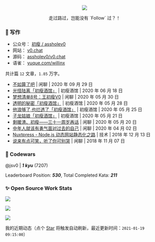 <div align="center">
  <a href="https://github.com/willin/willin" target="_blank"><img src="https://hits.b3log.org/willin/willin.svg"></a>
  <br>
	<p>走过路过，岂能没有 `Follow` 过？！</p>
</div>

### :notebook: 写作

- 公众号： [初瘦 / assholev0](https://v0.chat/qr.png)
- 网站： [v0.chat](https://v0.chat)
- 源码： [assholev0/v0.chat](https://github.com/assholev0)
- 语雀： [yuque.com/willinx](https://www.yuque.com/willinx)

共计篇 `12` 文章，`1.85` 万字。

- [不如算了吧](https://v0.chat/p/fxxk-shiwangme/) | 闲聊 | 2020 年 09 月 29 日
- [光怪陆离「初瘦酒馆」](https://v0.chat/p/long-live/) | 初瘦酒馆 | 2020 年 06 月 18 日
- [梦想清单8号：王初瘦V0](https://v0.chat/p/dream-list/) | 闲聊 | 2020 年 05 月 30 日
- [透明的秘密「初瘦酒馆」](https://v0.chat/p/transparent-secret/) | 初瘦酒馆 | 2020 年 05 月 28 日
- [他浪够了,也烂透了「初瘦酒馆」](https://v0.chat/p/sun-of-beach/) | 初瘦酒馆 | 2020 年 05 月 25 日
- [子龙姑娘「初瘦酒馆」](https://v0.chat/p/zilong-is-a-girl/) | 初瘦酒馆 | 2020 年 05 月 21 日
- [剩暖渣、初瘦——三十一周岁再话](https://v0.chat/p/31st-birth/) | 闲聊 | 2020 年 05 月 20 日
- [中年人就该有勇气面对过去的自己](https://v0.chat/p/hello-lynkco/) | 闲聊 | 2020 年 04 月 02 日
- [Nuxtpress - Node.js 动态网站静态化之路](https://v0.chat/p/nuxtpress/) | 技术 | 2018 年 12 月 13 日
- [说来有点可笑，听了你可别哭](https://v0.chat/p/funny-stories-cant-u-cry/) | 闲聊 | 2018 年 11 月 07 日


### :punch: Codewars

@jsv0 | ***1 kyu*** (7207)

Leaderboard Position: ***530***, Total Completed Kata: ***211***

### :sparkles: Open Source Work Stats

![](https://github-readme-stats.vercel.app/api?username=willin&show_icons=true&theme=gruvbox) 

![](https://github-readme-stats.vercel.app/api/wakatime?username=willin&theme=gruvbox)

![](https://github-readme-stats.vercel.app/api/top-langs/?username=willin&layout=compact&theme=gruvbox) 


我的近期动态（点个 [Star](https://github.com/willin/willin) 将触发自动刷新，最近更新时间：`2021-01-19 09:15:00`）
